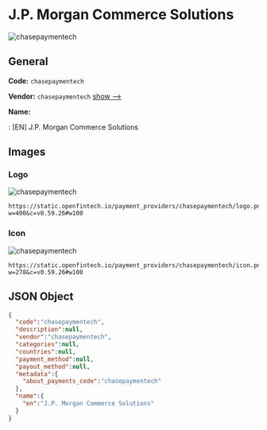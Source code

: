 
# J.P. Morgan Commerce Solutions 
![chasepaymentech](https://static.openfintech.io/payment_providers/chasepaymentech/logo.png?w=400&c=v0.59.26#w100)  

## General 
 
**Code:** `chasepaymentech` 
 
**Vendor:** `chasepaymentech` [show -->](/vendors/chasepaymentech/) 
 
**Name:** 
 
:	[EN] J.P. Morgan Commerce Solutions 
 

## Images 

### Logo 
 
![chasepaymentech](https://static.openfintech.io/payment_providers/chasepaymentech/logo.png?w=400&c=v0.59.26#w100)  

```
https://static.openfintech.io/payment_providers/chasepaymentech/logo.png?w=400&c=v0.59.26#w100
```  

### Icon 
 
![chasepaymentech](https://static.openfintech.io/payment_providers/chasepaymentech/icon.png?w=278&c=v0.59.26#w100)  

```
https://static.openfintech.io/payment_providers/chasepaymentech/icon.png?w=278&c=v0.59.26#w100
```  

## JSON Object 

```json
{
  "code":"chasepaymentech",
  "description":null,
  "vendor":"chasepaymentech",
  "categories":null,
  "countries":null,
  "payment_method":null,
  "payout_method":null,
  "metadata":{
    "about_payments_code":"chasepaymentech"
  },
  "name":{
    "en":"J.P. Morgan Commerce Solutions"
  }
}
```  
